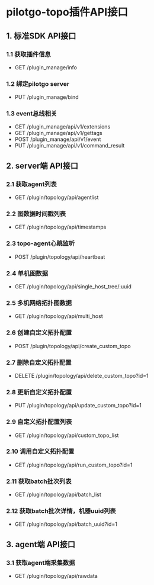 # pilotgo-topo插件API接口

## 1. 标准SDK API接口
### 1.1 获取插件信息
- GET /plugin_manage/info
### 1.2 绑定pilotgo server
- PUT /plugin_manage/bind
### 1.3 event总线相关
- GET /plugin_manage/api/v1/extensions
- GET /plugin_manage/api/v1/gettags
- POST /plugin_manage/api/v1/event
- PUT /plugin_manage/api/v1/command_result

## 2. server端 API接口
### 2.1 获取agent列表
- GET /plugin/topology/api/agentlist
### 2.2 图数据时间戳列表
- GET /plugin/topology/api/timestamps
### 2.3 topo-agent心跳监听
- POST /plugin/topology/api/heartbeat
### 2.4 单机图数据
- GET /plugin/topology/api/single_host_tree/:uuid
### 2.5 多机网络拓扑图数据
- GET /plugin/topology/api/multi_host
### 2.6 创建自定义拓扑配置
- POST /plugin/topology/api/create_custom_topo
### 2.7 删除自定义拓扑配置
- DELETE /plugin/topology/api/delete_custom_topo?id=1
### 2.8 更新自定义拓扑配置
- PUT /plugin/topology/api/update_custom_topo?id=1
### 2.9 自定义拓扑配置列表
- GET /plugin/topology/api/custom_topo_list
### 2.10 调用自定义拓扑配置
- GET /plugin/topology/api/run_custom_topo?id=1
### 2.11 获取batch批次列表
- GET /plugin/topology/api/batch_list
### 2.12 获取batch批次详情，机器uuid列表
- GET /plugin/topology/api/batch_uuid?id=1

## 3. agent端 API接口
### 3.1 获取agent端采集数据
- GET /plugin/topology/api/rawdata